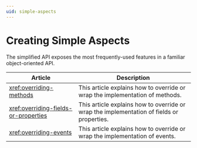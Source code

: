 ```yaml
---
uid: simple-aspects
---
```


# Creating Simple Aspects

The simplified API exposes the most frequently-used features in a familiar object-oriented API.

| Article | Description
|--|--
| <xref:overriding-methods> | This article explains how to override or wrap the implementation of methods.
| <xref:overriding-fields-or-properties> | This article explains how to override or wrap the implementation of fields or properties.
| <xref:overriding-events> | This article explains how to override or wrap the implementation of events.